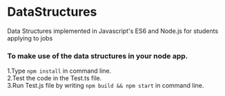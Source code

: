 # DataStructures
Data Structures implemented in Javascript's ES6 and Node.js for students applying to jobs

### To make use of the data structures in your node app.<br>
1.Type `npm install` in command line.<br>
2.Test the code in the Test.ts file.<br>
3.Run Test.js file by writing `npm build && npm start` in command line.<br>
